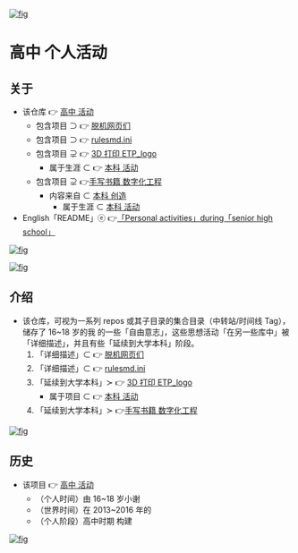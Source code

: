 <!-- ![fig](https://raw.githubusercontent.com/ChenZhu-Xie/senior-high-school_activities/master/img/logo.jpg "『主入口』页面") -->
<!-- ![fig](https://gitee.com/ChenZhu-Xie/senior-high-school_activities/raw/master/img/logo.jpg "我的 高中毕业「T-shirt」背面：「ETP project」logo") -->
[![fig](https://gitee.com/ChenZhu-Xie/senior-high-school_activities/raw/master/img/logo.png "我的 高中毕业「T-shirt」背面：「ETP project」logo - Gitee 项目")](https://gitee.com/ChenZhu-Xie/senior-high-school_activities/tree/master/3__6.1__ETP_3D_logo_project__3.0_year "我的 高中毕业「T-shirt」背面：「ETP project」logo - Gitee 项目")

# 高中 个人活动

## 关于
* 该仓库 👉 [高中 活动](https://gitee.com/ChenZhu-Xie/senior-high-school_activities)
    * 包含项目 ⊃ 👉 [脱机网页们](https://gitee.com/ChenZhu-Xie/offline_web_pages)
    * 包含项目 ⊃ 👉 [rulesmd.ini](https://gitee.com/ChenZhu-Xie/rulesmd.ini)
    * 包含项目 ⊋ 👉 [3D 打印 ETP_logo](https://gitee.com/ChenZhu-Xie/undergraduate_activities/tree/master/10__5.1__Off-Campus_Internships/1__3.1__%E6%B2%88%E5%8C%97%E6%96%B0%E5%8C%BA__1.5_year)
        * 属于生涯 ⊂ 👉 [本科 活动](https://gitee.com/ChenZhu-Xie/undergraduate_activities)
    * 包含项目 ⊋ 👉[手写书籍 数字化工程](https://gitee.com/ChenZhu-Xie/3_books_with_cpp)
        * 内容来自 ⊂ [本科 创造](https://gitee.com/ChenZhu-Xie/undergraduate_activities/tree/master/06__3.1__Self_Creations)
            * 属于生涯 ⊂ [本科 活动](https://gitee.com/ChenZhu-Xie/undergraduate_activities)
* English「README」ⓔ 👉[「Personal activities」during「senior high school」](https://github.com/ChenZhu-Xie/senior-high-school_activities)

<!-- ![fig](https://raw.githubusercontent.com/ChenZhu-Xie/senior-high-school_activities/master/img/我和我的舍友.JPG "Me and my Roommate") -->
<!-- ![fig](https://gitee.com/ChenZhu-Xie/senior-high-school_activities/raw/master/img/我和我的舍友.JPG "我和我的舍友") -->
[![fig](https://gitee.com/ChenZhu-Xie/senior-high-school_activities/raw/master/img/我和我的舍友.png "我和我的舍友.png")](https://gitee.com/ChenZhu-Xie/senior-high-school_activities/tree/master/photos/Roomate_photos__that_includes_me "我和我的舍友.png")

[![fig](https://gitee.com/ChenZhu-Xie/rulesmd.ini/raw/master/img/cover_paperclip.png "rulesmo.ini - Gitee 仓库")](https://gitee.com/ChenZhu-Xie/rulesmd.ini "rulesmo.ini - Gitee 仓库")

## 介绍
* 该仓库，可视为一系列 repos 或其子目录的集合目录（中转站/时间线 Tag），储存了 16~18 岁的我 的一些「自由意志」，这些思想活动「在另一些库中」被「详细描述」，并且有些「延续到大学本科」阶段。
    1. 「详细描述」⊂ 👉 [脱机网页们](https://gitee.com/ChenZhu-Xie/offline_web_pages)
    2. 「详细描述」⊂ 👉 [rulesmd.ini](https://gitee.com/ChenZhu-Xie/rulesmd.ini)
    3. 「延续到大学本科」≻ 👉 [3D 打印 ETP_logo](https://gitee.com/ChenZhu-Xie/undergraduate_activities/tree/master/10__5.1__Off-Campus_Internships/1__3.1__%E6%B2%88%E5%8C%97%E6%96%B0%E5%8C%BA__1.5_year)
        * 属于项目 ⊂ 👉 [本科 活动](https://gitee.com/ChenZhu-Xie/undergraduate_activities)
    4. 「延续到大学本科」≻ 👉[手写书籍 数字化工程](https://gitee.com/ChenZhu-Xie/3_books_with_cpp)

<!-- ![fig](https://raw.githubusercontent.com/ChenZhu-Xie/senior-high-school_activities/master/img/7_books_waiting_to_be_digitalized.jpg "7 本「等待被数字化」的书") -->
<!-- ![fig](https://gitee.com/ChenZhu-Xie/senior-high-school_activities/raw/master/img/7_books_waiting_to_be_digitalized.jpg "我的 7 本「等待被数字化」的书") -->
[![fig](https://gitee.com/ChenZhu-Xie/senior-high-school_activities/raw/master/img/7_books_waiting_to_be_digitalized.png "我的 7 本「等待被数字化」的书 - Gitee 项目")](https://gitee.com/ChenZhu-Xie/senior-high-school_activities/tree/master/4__6.2__Books_digitalization_project__3.0_year "我的 7 本「等待被数字化」的书 - Gitee 项目")

## 历史
* 该项目 👉 [高中 活动](https://gitee.com/ChenZhu-Xie/senior-high-school_activities)
    * （个人时间）由 16~18 岁小谢
    * （世界时间）在 2013~2016 年的 
    * （个人阶段）高中时期 构建

[![fig](https://gitee.com/ChenZhu-Xie/offline_web_pages/raw/master/img/webpage_entrance.png "静态网页们 - Gitee 仓库")](https://gitee.com/ChenZhu-Xie/offline_web_pages "静态网页们 - Gitee 仓库")

<!-- ## 软件架构
软件架构说明


## 安装教程

1.  xxxx
2.  xxxx
3.  xxxx

## 使用说明

1.  xxxx
2.  xxxx
3.  xxxx

## 参与贡献

1.  Fork 本仓库
2.  新建 Feat_xxx 分支
3.  提交代码
4.  新建 Pull Request


## 特技

1.  使用 Readme\_XXX.md 来支持不同的语言，例如 Readme\_en.md, Readme\_zh.md
2.  Gitee 官方博客 [blog.gitee.com](https://blog.gitee.com)
3.  你可以 [https://gitee.com/explore](https://gitee.com/explore) 这个地址来了解 Gitee 上的优秀开源项目
4.  [GVP](https://gitee.com/gvp) 全称是 Gitee 最有价值开源项目，是综合评定出的优秀开源项目
5.  Gitee 官方提供的使用手册 [https://gitee.com/help](https://gitee.com/help)
6.  Gitee 封面人物是一档用来展示 Gitee 会员风采的栏目 [https://gitee.com/gitee-stars/](https://gitee.com/gitee-stars/) -->
